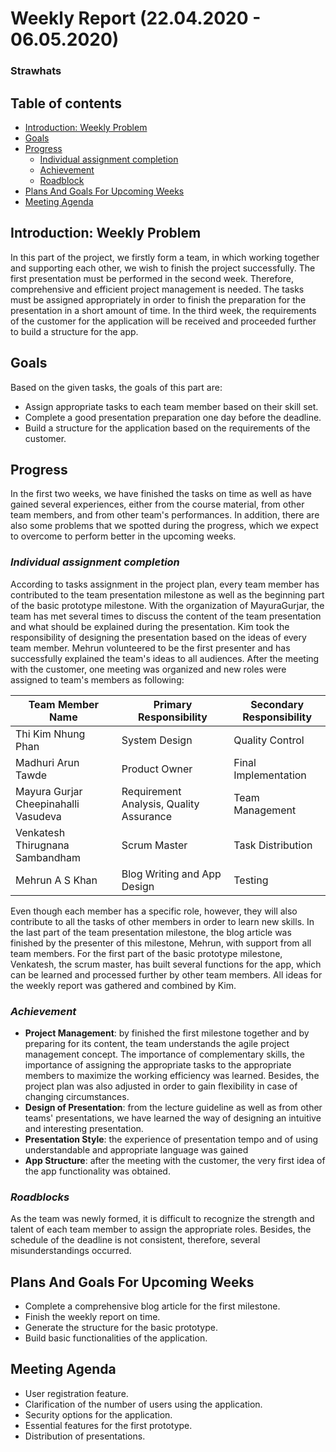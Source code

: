 # Weekly Report (22.04.2020 - 06.05.2020)                    
### Strawhats

## Table of contents
* [Introduction: Weekly Problem](#introduction)
* [Goals](#goals)
* [Progress](#progress)  
  - [Individual assignment completion](#individual)  
  - [Achievement](#achievement)  
  - [Roadblock](#roadblock)     
* [Plans And Goals For Upcoming Weeks](#plans)
* [Meeting Agenda](#meeting)

## Introduction: Weekly Problem <a name="introduction"></a>

In this part of the project, we firstly form a team, in which working together and supporting each other, we wish to finish the project successfully. The first presentation must be performed in the second week. Therefore, comprehensive and efficient project management is needed. The tasks must be assigned appropriately in order to finish the preparation for the presentation in a short amount of time. In the third week, the requirements of the customer for the application will be received and proceeded further to build a structure for the app.

## Goals <a name="data"></a>

Based on the given tasks, the goals of this part are:
* Assign appropriate tasks to each team member based on their skill set. 
* Complete a good presentation preparation one day before the deadline.
* Build a structure for the application based on the requirements of the customer.

## Progress

In the first two weeks, we have finished the tasks on time as well as have gained several experiences, either from the course material, from other team members, and from other team's performances. In addition, there are also some problems that we spotted during the progress, which we expect to overcome to perform better in the upcoming weeks.

### _Individual assignment completion_

According to tasks assignment in the project plan, every team member has contributed to the team presentation milestone as well as the beginning part of the basic prototype milestone. With the organization of MayuraGurjar, the team has met several times to discuss the content of the team presentation and what should be explained during the presentation. Kim took the responsibility of designing the presentation based on the ideas of every team member. Mehrun volunteered to be the first presenter and has successfully explained the team's ideas to all audiences.
After the meeting with the customer, one meeting was organized and new roles were assigned to team's members as following:

| Team Member Name | Primary Responsibility | Secondary Responsibility |
| ------ | ------ | ------ |
| Thi Kim Nhung Phan | System Design | Quality Control |
| Madhuri Arun Tawde | Product Owner | Final Implementation |
| Mayura Gurjar Cheepinahalli Vasudeva | Requirement Analysis, Quality Assurance | Team Management |
| Venkatesh Thirugnana Sambandham | Scrum Master | Task Distribution |
| Mehrun A S Khan | Blog Writing and App Design | Testing |

Even though each member has a specific role, however, they will also contribute to all the tasks of other members in order to learn new skills. In the last part of the team presentation milestone, the blog article was finished by the presenter of this milestone, Mehrun, with support from all team members. For the first part of the basic prototype milestone, Venkatesh, the scrum master, has built several functions for the app, which can be learned and processed further by other team members. All ideas for the weekly report was gathered and combined by Kim. 

### _Achievement_

* __Project Management__: by finished the first milestone together and by preparing for its content, the team understands the agile project management concept. The importance of complementary skills, the importance of assigning the appropriate tasks to the appropriate members to maximize the working efficiency was learned. Besides, the project plan was also adjusted in order to gain flexibility in case of changing circumstances.
* __Design of Presentation__: from the lecture guideline as well as from other teams' presentations, we have learned the way of designing an intuitive and interesting presentation.
* __Presentation Style__: the experience of presentation tempo and of using understandable and appropriate language was gained
* __App Structure__: after the meeting with the customer, the very first idea of the app functionality was obtained.

### _Roadblocks_

As the team was newly formed, it is difficult to recognize the strength and talent of each team member to assign the appropriate roles. Besides, the schedule of the deadline is not consistent, therefore, several misunderstandings occurred.

## Plans And Goals For Upcoming Weeks

* Complete a comprehensive blog article for the first milestone.  
* Finish the weekly report on time.   
* Generate the structure for the basic prototype.  
* Build basic functionalities of the application.  

## Meeting Agenda

* User registration feature.
* Clarification of the number of users using the application.
* Security options for the application.
* Essential features for the first prototype.
* Distribution of presentations.